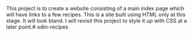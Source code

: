 This project is to create a website consisting of a main index page which will have links to a  few recipes. This is a site built using HTML only at this stage. It will look bland. I will revisit this project to style it up with CSS at a later point.# odin-recipes
